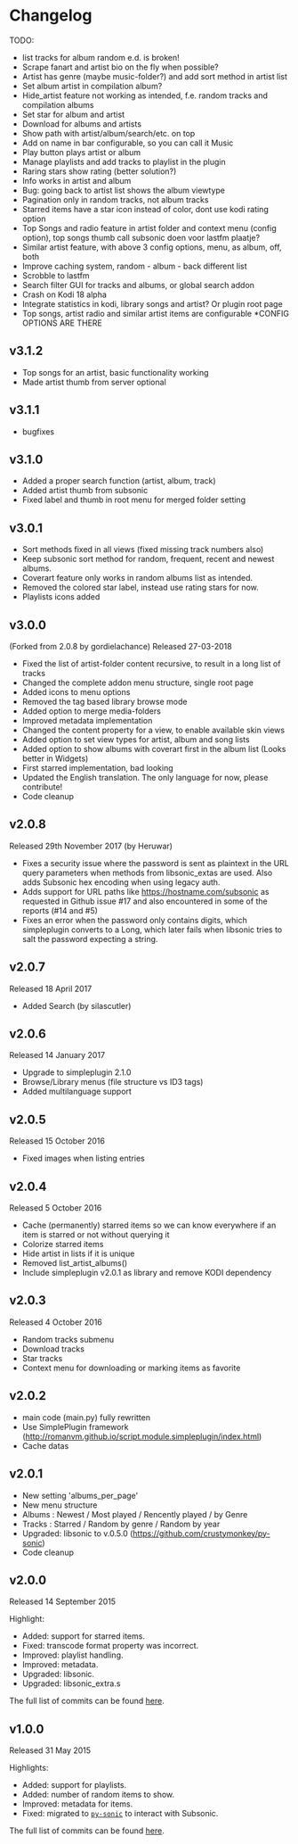 # Changelog

TODO:
* list tracks for album random e.d. is broken!
* Scrape fanart and artist bio on the fly when possible?
* Artist has genre (maybe music-folder?) and add sort method in artist list
* Set album artist in compilation album?
* Hide_artist feature not working as intended, f.e. random tracks and compilation albums
* Set star for album and artist
* Download for albums and artists
* Show path with artist/album/search/etc. on top
* Add on name in bar configurable, so you can call it Music
* Play button plays artist or album
* Manage playlists and add tracks to playlist in the plugin
* Raring stars show rating (better solution?)
* Info works in artist and album
* Bug: going back to artist list shows the album viewtype
* Pagination only in random tracks, not album tracks
* Starred items have a star icon instead of color, dont use kodi rating option
* Top Songs and radio feature in artist folder and context menu (config option), top songs thumb call subsonic doen voor lastfm plaatje?
* Similar artist feature, with above 3 config options, menu, as album, off, both
* Improve caching system, random - album - back different list
* Scrobble to lastfm
* Search filter GUI for tracks and albums, or global search addon
* Crash on Kodi 18 alpha
* Integrate statistics in kodi, library songs and artist? Or plugin root page
* Top songs, artist radio and similar artist items are configurable *CONFIG OPTIONS ARE THERE

## v3.1.2
* Top songs for an artist, basic functionality working
* Made artist thumb from server optional

## v3.1.1
* bugfixes

## v3.1.0
* Added a proper search function (artist, album, track)
* Added artist thumb from subsonic
* Fixed label and thumb in root menu for merged folder setting

## v3.0.1
* Sort methods fixed in all views (fixed missing track numbers also)
* Keep subsonic sort method for random, frequent, recent and newest albums.
* Coverart feature only works in random albums list as intended.
* Removed the colored star label, instead use rating stars for now.
* Playlists icons added

## v3.0.0
(Forked from 2.0.8 by gordielachance)
Released 27-03-2018
* Fixed the list of artist-folder content recursive, to result in a long list of tracks
* Changed the complete addon menu structure, single root page
* Added icons to menu options
* Removed the tag based library browse mode
* Added option to merge media-folders
* Improved metadata implementation
* Changed the content property for a view, to enable available skin views
* Added option to set view types for artist, album and song lists
* Added option to show albums with coverart first in the album list (Looks better in Widgets)
* First starred implementation, bad looking 
* Updated the English translation. The only language for now, please contribute!
* Code cleanup

## v2.0.8
Released 29th November 2017 (by Heruwar)
* Fixes a security issue where the password is sent as plaintext in the URL query parameters when methods from libsonic_extas are used. 
Also adds Subsonic hex encoding when using legacy auth.
* Adds support for URL paths like https://hostname.com/subsonic as requested in Github issue #17 and also encountered in some of the reports (#14 and #5)
* Fixes an error when the password only contains digits, which simpleplugin converts to a Long, which later fails when libsonic tries to salt the password expecting a string.

## v2.0.7
Released 18 April 2017
* Added Search (by silascutler)

## v2.0.6
Released 14 January 2017
* Upgrade to simpleplugin 2.1.0
* Browse/Library menus (file structure vs ID3 tags)
* Added multilanguage support

## v2.0.5
Released 15 October 2016
* Fixed images when listing entries

## v2.0.4
Released 5 October 2016
* Cache (permanently) starred items so we can know everywhere if an item is starred or not without querying it
* Colorize starred items
* Hide artist in lists if it is unique
* Removed list_artist_albums()
* Include simpleplugin v2.0.1 as library and remove KODI dependency

## v2.0.3
Released 4 October 2016
* Random tracks submenu
* Download tracks
* Star tracks
* Context menu for downloading or marking items as favorite

## v2.0.2
* main code (main.py) fully rewritten
* Use SimplePlugin framework (http://romanvm.github.io/script.module.simpleplugin/index.html)
* Cache datas

## v2.0.1
* New setting 'albums_per_page'
* New menu structure
* Albums : Newest / Most played / Rencently played / by Genre
* Tracks : Starred / Random by genre / Random by year
* Upgraded: libsonic to v.0.5.0 (https://github.com/crustymonkey/py-sonic)
* Code cleanup

## v2.0.0
Released 14 September 2015

Highlight:
* Added: support for starred items.
* Fixed: transcode format property was incorrect.
* Improved: playlist handling.
* Improved: metadata.
* Upgraded: libsonic.
* Upgraded: libsonic_extra.s

The full list of commits can be found [here](https://github.com/rembo10/headphones/compare/v1.0.0...v2.0.0).

## v1.0.0
Released 31 May 2015

Highlights:
* Added: support for playlists.
* Added: number of random items to show.
* Improved: metadata for items.
* Fixed: migrated to [`py-sonic`](https://github.com/crustymonkey/py-sonic) to interact with Subsonic.

The full list of commits can be found [here](https://github.com/rembo10/headphones/compare/ff86dfa49f914a18233dee295df74b73a70200e8...v1.0.0).
